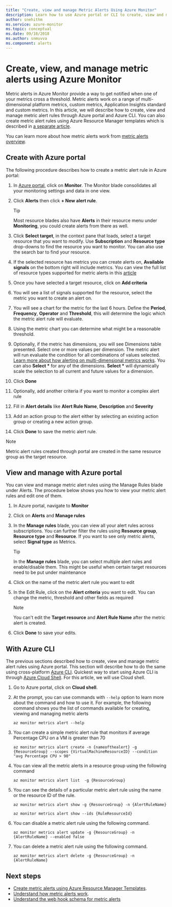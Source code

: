 ```yaml
---
title: "Create, view and manage Metric Alerts Using Azure Monitor"
description: Learn how to use Azure portal or CLI to create, view and manage metric alert rules.
author: snehithm
ms.service: azure-monitor
ms.topic: conceptual
ms.date: 09/18/2018
ms.author: snmuvva
ms.component: alerts
---
```

# Create, view, and manage metric alerts using Azure Monitor

Metric alerts in Azure Monitor provide a way to get notified when one of your metrics cross a threshold. Metric alerts work on a range of multi-dimensional platform metrics, custom metrics, Application Insights standard and custom metrics. In this article, we will describe how to create, view and manage metric alert rules through Azure portal and Azure CLI. You can also create metric alert rules using Azure Resource Manager templates which is described in [a separate article](../../azure-monitor/platform/alerts-enable-template.md).

You can learn more about how metric alerts work from [metric alerts overview](alerts-metric-overview.md).

## Create with Azure portal

The following procedure describes how to create a metric alert rule in Azure portal:

1. In [Azure portal](https://portal.azure.com), click on **Monitor**. The Monitor blade consolidates all your monitoring settings and data in one view.

2. Click **Alerts** then click **+ New alert rule**.

    > [!TIP]
    > Most resource blades also have **Alerts** in their resource menu under **Monitoring**, you could create alerts from there as well.

3. Click **Select target**, in the context pane that loads, select a target resource that you want to modify. Use **Subscription** and **Resource type** drop-downs to find the resource you want to monitor. You can also use the search bar to find your resource.

4. If the selected resource has metrics you can create alerts on, **Available signals** on the bottom right will include metrics. You can view the full list of resource types supported for metric alerts in this [article](../../azure-monitor/platform/alerts-metric-near-real-time.md#metrics-and-dimensions-supported)

5. Once you have selected a target resource, click on **Add criteria**

6. You will see a list of signals supported for the resource, select the metric you want to create an alert on.

7. You will see a chart for the metric for the last 6 hours. Define the **Period**, **Frequency**, **Operator** and **Threshold**, this will determine the logic which the metric alert rule will evaluate.

8. Using the metric chart you can determine what might be a reasonable threshold.

9. Optionally, if the metric has dimensions, you will see Dimensions table presented. Select one or more values per dimension. The metric alert will run evaluate the condition for all combinations of values selected. [Learn more about how alerting on multi-dimensional metrics works](alerts-metric-overview.md). You can also **Select \*** for any of the dimensions. **Select \*** will dynamically scale the selection to all current and future values for a dimension.

10. Click **Done**

11. Optionally, add another criteria if you want to monitor a complex alert rule

12. Fill in **Alert details** like **Alert Rule Name**, **Description** and **Severity**

13. Add an action group to the alert either by selecting an existing action group or creating a new action group.

14. Click **Done** to save the metric alert rule.

> [!NOTE]
> Metric alert rules created through portal are created in the same resource group as the target resource.

## View and manage with Azure portal

You can view and manage metric alert rules using the Manage Rules blade under Alerts. The procedure below shows you how to view your metric alert rules and edit one of them.

1. In Azure portal, navigate to **Monitor**

2. Click on **Alerts** and **Manage rules**

3. In the **Manage rules** blade, you can view all your alert rules across subscriptions. You can further filter the rules using  **Resource group**,  **Resource type** and **Resource**. If you want to see only metric alerts, select **Signal type** as Metrics.

    > [!TIP]
    > In the **Manage rules** blade, you can select multiple alert rules and enable/disable them. This might be useful when certain target resources need to be put under maintenance

4. Click on the name of the metric alert rule you want to edit

5. In the Edit Rule, click on the **Alert criteria** you want to edit. You can change the metric, threshold and other fields as required

    > [!NOTE]
    > You can't edit the **Target resource** and **Alert Rule Name** after the metric alert is created.

6. Click **Done** to save your edits.

## With Azure CLI

The previous sections described how to create, view and manage metric alert rules using Azure portal. This section will describe how to do the same using cross-platform [Azure CLI](https://docs.microsoft.com/cli/azure/get-started-with-azure-cli?view=azure-cli-latest). Quickest way to start using Azure CLI is through [Azure Cloud Shell](https://docs.microsoft.com/azure/cloud-shell/overview?view=azure-cli-latest). For this article, we will use Cloud shell.

1. Go to Azure portal, click on **Cloud shell**.

2. At the prompt, you can use commands with ``--help`` option to learn more about the command and how to use it. For example, the following command shows you the list of commands available for creating, viewing and managing metric alerts

    ```azurecli
    az monitor metrics alert --help
    ```

3. You can create a simple metric alert rule that monitors if average Percentage CPU on a VM is greater than 70

    ```azurecli
    az monitor metrics alert create -n {nameofthealert} -g {ResourceGroup} --scopes {VirtualMachineResourceID} --condition "avg Percentage CPU > 90"
    ```

4. You can view all the metric alerts in a resource group using the following command

    ```azurecli
    az monitor metrics alert list  -g {ResourceGroup}
    ```

5. You can see the details of a particular metric alert rule using the name or the resource ID of the rule.

    ```azurecli
    az monitor metrics alert show -g {ResourceGroup} -n {AlertRuleName}
    ```

    ```azurecli
    az monitor metrics alert show --ids {RuleResourceId}
    ```

6. You can disable a metric alert rule using the following command.

    ```azurecli
    az monitor metrics alert update -g {ResourceGroup} -n {AlertRuleName} --enabled false
    ```

7. You can delete a metric alert rule using the following command.

    ```azurecli
    az monitor metrics alert delete -g {ResourceGroup} -n {AlertRuleName}
    ```

## Next steps

- [Create metric alerts using Azure Resource Manager Templates](../../azure-monitor/platform/alerts-enable-template.md).
- [Understand how metric alerts work](alerts-metric-overview.md).
- [Understand the web hook schema for metric alerts](../../azure-monitor/platform/alerts-metric-near-real-time.md#payload-schema)
